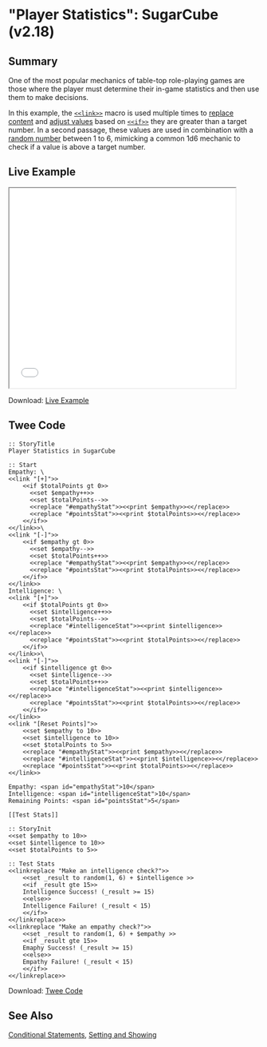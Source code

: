 # "Player Statistics": SugarCube (v2.18)

## Summary

One of the most popular mechanics of table-top role-playing games are those where the player must determine their in-game statistics and then use them to make decisions.

In this example, the [`<<link>>`](http://www.motoslave.net/sugarcube/2/docs/macros.html#macros-link) macro is used multiple times to [replace content](http://www.motoslave.net/sugarcube/2/docs/macros.html#macros-replace) and [adjust values](http://www.motoslave.net/sugarcube/2/docs/macros.html#macros-set) based on [`<<if>>`](http://www.motoslave.net/sugarcube/2/docs/macros.html#macros-if) they are greater than a target number. In a second passage, these values are used in combination with a [random number](http://www.motoslave.net/sugarcube/2/docs/functions.html#random) between 1 to 6, mimicking a common 1d6 mechanic to check if a value is above a target number.

## Live Example

<section>
<iframe src="sugarcube_player_statistics_example.html" height=400 width=90%></iframe>

Download: <a href="sugarcube_player_statistics_example.html" target="_blank">Live Example</a>
</section>

## Twee Code

```twee
:: StoryTitle
Player Statistics in SugarCube

:: Start
Empathy: \
<<link "[+]">>
	<<if $totalPoints gt 0>>
	  <<set $empathy++>>
	  <<set $totalPoints-->>
	  <<replace "#empathyStat">><<print $empathy>><</replace>>
	  <<replace "#pointsStat">><<print $totalPoints>><</replace>>
	<</if>>
<</link>>\
<<link "[-]">>
	<<if $empathy gt 0>>
	  <<set $empathy-->>
	  <<set $totalPoints++>>
	  <<replace "#empathyStat">><<print $empathy>><</replace>>
	  <<replace "#pointsStat">><<print $totalPoints>><</replace>>
	<</if>>
<</link>>
Intelligence: \
<<link "[+]">>
	<<if $totalPoints gt 0>>
	  <<set $intelligence++>>
	  <<set $totalPoints-->>
	  <<replace "#intelligenceStat">><<print $intelligence>><</replace>>
	  <<replace "#pointsStat">><<print $totalPoints>><</replace>>
	<</if>>
<</link>>\
<<link "[-]">>
	<<if $intelligence gt 0>>
	  <<set $intelligence-->>
	  <<set $totalPoints++>>
	  <<replace "#intelligenceStat">><<print $intelligence>><</replace>>
	  <<replace "#pointsStat">><<print $totalPoints>><</replace>>
	<</if>>
<</link>>
<<link "[Reset Points]">>
	<<set $empathy to 10>>
	<<set $intelligence to 10>>
	<<set $totalPoints to 5>>
	<<replace "#empathyStat">><<print $empathy>><</replace>>
	<<replace "#intelligenceStat">><<print $intelligence>><</replace>>
	<<replace "#pointsStat">><<print $totalPoints>><</replace>>
<</link>>

Empathy: <span id="empathyStat">10</span>
Intelligence: <span id="intelligenceStat">10</span>
Remaining Points: <span id="pointsStat">5</span>

[[Test Stats]]

:: StoryInit
<<set $empathy to 10>>
<<set $intelligence to 10>>
<<set $totalPoints to 5>>

:: Test Stats
<<linkreplace "Make an intelligence check?">>
	<<set _result to random(1, 6) + $intelligence >>
	<<if _result gte 15>>
	Intelligence Success! (_result >= 15)
	<<else>>
	Intelligence Failure! (_result < 15)
	<</if>>
<</linkreplace>>
<<linkreplace "Make an empathy check?">>
	<<set _result to random(1, 6) + $empathy >>
	<<if _result gte 15>>
	Emaphy Success! (_result >= 15)
	<<else>>
	Empathy Failure! (_result < 15)
	<</if>>
<</linkreplace>>

```

Download: <a href="sugarcube_player_statistics_twee.txt" target="_blank">Twee Code</a>

## See Also

[Conditional Statements](../../conditionalstatements/sugarcube/sugarcube_conditionalstatements.md), [Setting and Showing](../../settingandshowing/sugarcube/sugarcube_settingandshowing.md)
